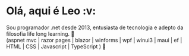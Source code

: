 <h1>Olá, aqui é Leo :v: </h1>

Sou programador .net desde 2013, entusiasta de tecnologia e adepto da filosofia life long learning. :muscle:
<br>
(aspnet mvc | razor pages | blazor  | winforms | wpf | winui3 | maui | ef | HTML | CSS | Javascript | TypeScript ) 🚀

